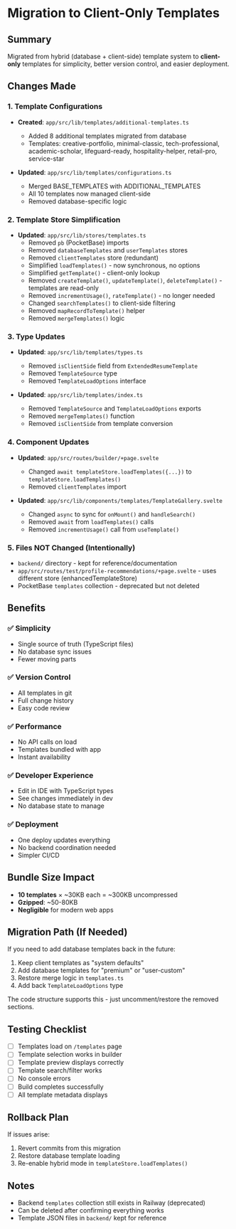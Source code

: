 # Migration to Client-Only Templates

## Summary
Migrated from hybrid (database + client-side) template system to **client-only** templates for simplicity, better version control, and easier deployment.

## Changes Made

### 1. Template Configurations
- **Created**: `app/src/lib/templates/additional-templates.ts`
  - Added 8 additional templates migrated from database
  - Templates: creative-portfolio, minimal-classic, tech-professional, academic-scholar, lifeguard-ready, hospitality-helper, retail-pro, service-star

- **Updated**: `app/src/lib/templates/configurations.ts`
  - Merged BASE_TEMPLATES with ADDITIONAL_TEMPLATES
  - All 10 templates now managed client-side
  - Removed database-specific logic

### 2. Template Store Simplification
- **Updated**: `app/src/lib/stores/templates.ts`
  - Removed `pb` (PocketBase) imports
  - Removed `databaseTemplates` and `userTemplates` stores
  - Removed `clientTemplates` store (redundant)
  - Simplified `loadTemplates()` - now synchronous, no options
  - Simplified `getTemplate()` - client-only lookup
  - Removed `createTemplate()`, `updateTemplate()`, `deleteTemplate()` - templates are read-only
  - Removed `incrementUsage()`, `rateTemplate()` - no longer needed
  - Changed `searchTemplates()` to client-side filtering
  - Removed `mapRecordToTemplate()` helper
  - Removed `mergeTemplates()` logic

### 3. Type Updates
- **Updated**: `app/src/lib/templates/types.ts`
  - Removed `isClientSide` field from `ExtendedResumeTemplate`
  - Removed `TemplateSource` type
  - Removed `TemplateLoadOptions` interface

- **Updated**: `app/src/lib/templates/index.ts`
  - Removed `TemplateSource` and `TemplateLoadOptions` exports
  - Removed `mergeTemplates()` function
  - Removed `isClientSide` from template conversion

### 4. Component Updates
- **Updated**: `app/src/routes/builder/+page.svelte`
  - Changed `await templateStore.loadTemplates({...})` to `templateStore.loadTemplates()`
  - Removed `clientTemplates` import

- **Updated**: `app/src/lib/components/templates/TemplateGallery.svelte`
  - Changed `async` to sync for `onMount()` and `handleSearch()`
  - Removed `await` from `loadTemplates()` calls
  - Removed `incrementUsage()` call from `useTemplate()`

### 5. Files NOT Changed (Intentionally)
- `backend/` directory - kept for reference/documentation
- `app/src/routes/test/profile-recommendations/+page.svelte` - uses different store (enhancedTemplateStore)
- PocketBase `templates` collection - deprecated but not deleted

## Benefits

### ✅ Simplicity
- Single source of truth (TypeScript files)
- No database sync issues
- Fewer moving parts

### ✅ Version Control
- All templates in git
- Full change history
- Easy code review

### ✅ Performance
- No API calls on load
- Templates bundled with app
- Instant availability

### ✅ Developer Experience
- Edit in IDE with TypeScript types
- See changes immediately in dev
- No database state to manage

### ✅ Deployment
- One deploy updates everything
- No backend coordination needed
- Simpler CI/CD

## Bundle Size Impact
- **10 templates** × ~30KB each = ~300KB uncompressed
- **Gzipped**: ~50-80KB
- **Negligible** for modern web apps

## Migration Path (If Needed)

If you need to add database templates back in the future:

1. Keep client templates as "system defaults"
2. Add database templates for "premium" or "user-custom"
3. Restore merge logic in `templates.ts`
4. Add back `TemplateLoadOptions` type

The code structure supports this - just uncomment/restore the removed sections.

## Testing Checklist

- [ ] Templates load on `/templates` page
- [ ] Template selection works in builder
- [ ] Template preview displays correctly
- [ ] Template search/filter works
- [ ] No console errors
- [ ] Build completes successfully
- [ ] All template metadata displays

## Rollback Plan

If issues arise:

1. Revert commits from this migration
2. Restore database template loading
3. Re-enable hybrid mode in `templateStore.loadTemplates()`

## Notes

- Backend `templates` collection still exists in Railway (deprecated)
- Can be deleted after confirming everything works
- Template JSON files in `backend/` kept for reference
